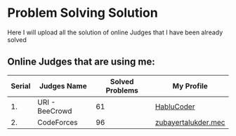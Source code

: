 # Problem Solving Solution

Here I will upload all the solution of online Judges that I have been already solved

## Online Judges that are using me:

| Serial | Judges Name    | Solved Problems | My Profile                                                                |
| ------ | -------------- | --------------- | ------------------------------------------------------------------------- |
| 1.     | URI - BeeCrowd | 61              | [HabluCoder](https://judge.beecrowd.com/en/profile/847805)                |
| 2.     | CodeForces     | 96              | [zubayertalukder.mec](https://codeforces.com/profile/zubayertalukder.mec) |
